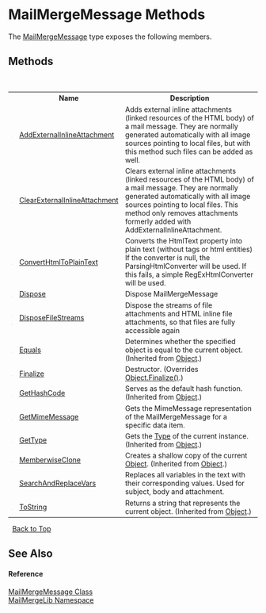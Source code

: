 # MailMergeMessage Methods
 

The <a href="810ea126-c742-7cf1-1ec8-0d5ad1d8d03c">MailMergeMessage</a> type exposes the following members.


## Methods
&nbsp;<table><tr><th></th><th>Name</th><th>Description</th></tr><tr><td>![Public method](media/pubmethod.gif "Public method")</td><td><a href="8741f88c-ba87-b844-3258-2777ab2bd5c7">AddExternalInlineAttachment</a></td><td>
Adds external inline attachments (linked resources of the HTML body) of a mail message. They are normally generated automatically with all image sources pointing to local files, but with this method such files can be added as well.</td></tr><tr><td>![Public method](media/pubmethod.gif "Public method")</td><td><a href="7de4593c-8d9c-1acf-2ad4-3022f7545143">ClearExternalInlineAttachment</a></td><td>
Clears external inline attachments (linked resources of the HTML body) of a mail message. They are normally generated automatically with all image sources pointing to local files. This method only removes attachments formerly added with AddExternalInlineAttachment.</td></tr><tr><td>![Public method](media/pubmethod.gif "Public method")</td><td><a href="22096e18-f07f-b740-3ed8-edda3af29094">ConvertHtmlToPlainText</a></td><td>
Converts the HtmlText property into plain text (without tags or html entities) If the converter is null, the ParsingHtmlConverter will be used. If this fails, a simple RegExHtmlConverter will be used.</td></tr><tr><td>![Public method](media/pubmethod.gif "Public method")</td><td><a href="06cd6e80-db61-253a-d055-3749c889248d">Dispose</a></td><td>
Dispose MailMergeMessage</td></tr><tr><td>![Public method](media/pubmethod.gif "Public method")![Static member](media/static.gif "Static member")</td><td><a href="22a9d4d7-d329-d6e5-cf3f-0807efdb2b9a">DisposeFileStreams</a></td><td>
Dispose the streams of file attachments and HTML inline file attachments, so that files are fully accessible again</td></tr><tr><td>![Public method](media/pubmethod.gif "Public method")</td><td><a href="http://msdn2.microsoft.com/en-us/library/bsc2ak47" target="_blank">Equals</a></td><td>
Determines whether the specified object is equal to the current object.
 (Inherited from <a href="http://msdn2.microsoft.com/en-us/library/e5kfa45b" target="_blank">Object</a>.)</td></tr><tr><td>![Protected method](media/protmethod.gif "Protected method")</td><td><a href="787627f4-6e01-b218-4500-2fe1b2b28424">Finalize</a></td><td>
Destructor.
 (Overrides <a href="http://msdn2.microsoft.com/en-us/library/4k87zsw7" target="_blank">Object.Finalize()</a>.)</td></tr><tr><td>![Public method](media/pubmethod.gif "Public method")</td><td><a href="http://msdn2.microsoft.com/en-us/library/zdee4b3y" target="_blank">GetHashCode</a></td><td>
Serves as the default hash function.
 (Inherited from <a href="http://msdn2.microsoft.com/en-us/library/e5kfa45b" target="_blank">Object</a>.)</td></tr><tr><td>![Public method](media/pubmethod.gif "Public method")</td><td><a href="96eac7e1-a6d0-4149-faa5-371abb80d455">GetMimeMessage</a></td><td>
Gets the MimeMessage representation of the MailMergeMessage for a specific data item.</td></tr><tr><td>![Public method](media/pubmethod.gif "Public method")</td><td><a href="http://msdn2.microsoft.com/en-us/library/dfwy45w9" target="_blank">GetType</a></td><td>
Gets the <a href="http://msdn2.microsoft.com/en-us/library/42892f65" target="_blank">Type</a> of the current instance.
 (Inherited from <a href="http://msdn2.microsoft.com/en-us/library/e5kfa45b" target="_blank">Object</a>.)</td></tr><tr><td>![Protected method](media/protmethod.gif "Protected method")</td><td><a href="http://msdn2.microsoft.com/en-us/library/57ctke0a" target="_blank">MemberwiseClone</a></td><td>
Creates a shallow copy of the current <a href="http://msdn2.microsoft.com/en-us/library/e5kfa45b" target="_blank">Object</a>.
 (Inherited from <a href="http://msdn2.microsoft.com/en-us/library/e5kfa45b" target="_blank">Object</a>.)</td></tr><tr><td>![Protected method](media/protmethod.gif "Protected method")</td><td><a href="3579d434-41b8-c183-0f69-0eb5be7d36e6">SearchAndReplaceVars</a></td><td>
Replaces all variables in the text with their corresponding values. Used for subject, body and attachment.</td></tr><tr><td>![Public method](media/pubmethod.gif "Public method")</td><td><a href="http://msdn2.microsoft.com/en-us/library/7bxwbwt2" target="_blank">ToString</a></td><td>
Returns a string that represents the current object.
 (Inherited from <a href="http://msdn2.microsoft.com/en-us/library/e5kfa45b" target="_blank">Object</a>.)</td></tr></table>&nbsp;
<a href="#mailmergemessage-methods">Back to Top</a>

## See Also


#### Reference
<a href="810ea126-c742-7cf1-1ec8-0d5ad1d8d03c">MailMergeMessage Class</a><br /><a href="31c6ebbe-d683-7561-7308-5a5ee1f76bf5">MailMergeLib Namespace</a><br />